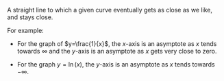 A straight line to which a given curve eventually gets as close as we like, and stays close.

For example:

 - For the graph of $y=\frac{1}{x}$, the $x$-axis is an asymptote as $x$ tends towards $\infty$ and the $y$-axis is an asymptote as $x$ gets very close to zero.

 - For the graph $y=\ln(x)$, the $y$-axis is an asymptote as $x$ tends towards $-\infty$.
